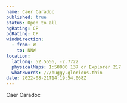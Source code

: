 ```yaml
---
name: Caer Caradoc
published: true
status: Open to all
hgRating: CP
pgRating: CP
windDirection:
  - from: W
    to: NNW
location:
  latlong: 52.5556, -2.7722
  physicalMaps: 1:50000 137 or Explorer 217
  what3words: ///buggy.glorious.thin
date: 2022-08-21T14:19:54.068Z
---
```


Caer Caradoc
